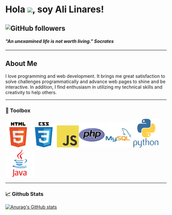 # Hola <img src="https://raw.githubusercontent.com/MartinHeinz/MartinHeinz/master/wave.gif" width="30px">, soy Ali Linares!
![GitHub followers](https://img.shields.io/github/followers/alilinares?label=follow%20Me&style=social)
---
#### *"An unexamined life is not worth living."  Socrates* 
---
## About Me
I love programming and web development. It brings me great satisfaction to solve challenges programmatically and advance web pages to shine and be interactive. In addition, I find enthusiasm in utilizing my technical skills and creativity to help others. 

---
### 🧰 Toolbox
<img src="https://github.com/devicons/devicon/blob/master/icons/html5/html5-original-wordmark.svg" alt="HTML" width=80/><img src="https://github.com/devicons/devicon/blob/master/icons/css3/css3-original-wordmark.svg" alt="CSS" width=80/><img src="https://github.com/devicons/devicon/blob/master/icons/javascript/javascript-original.svg" alt="Javascript" width=70/><img src="https://github.com/devicons/devicon/blob/master/icons/php/php-original.svg" alt="PHP" width=80/> <img src="https://github.com/devicons/devicon/blob/master/icons/mysql/mysql-original-wordmark.svg" alt="MySQL" width=80/><img src="https://github.com/devicons/devicon/blob/master/icons/python/python-original-wordmark.svg" alt="Python" width=90/><img src="https://github.com/devicons/devicon/blob/master/icons/java/java-original-wordmark.svg" alt="Python" width=90/>

----
### 📈 Github Stats
[![Anurag's GitHub stats](https://github-readme-stats.vercel.app/api?username=alilinares&show_icons=true&theme=radical)](https://github.com/anuraghazra/github-readme-stats)
<!--
**alilinares/alilinares** is a ✨ _special_ ✨ repository because its `README.md` (this file) appears on your GitHub profile.

Here are some ideas to get you started:

- 🔭 I’m currently working on ...
- 🌱 I’m currently learning ...
- 👯 I’m looking to collaborate on ...
- 🤔 I’m looking for help with ...
- 💬 Ask me about ...
- 📫 How to reach me: ...
- 😄 Pronouns: ...
- ⚡ Fun fact: ...
-->
